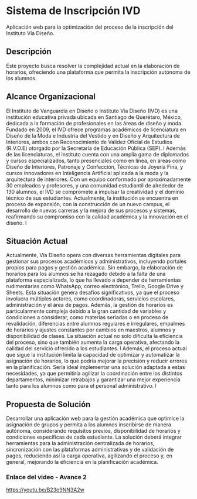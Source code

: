 # Sistema de Inscripción IVD

Aplicación web para la optimización del proceso de la inscripción del Instituto Vía Diseño.

## Descripción
Este proyecto busca resolver la complejidad actual en la elaboración de horarios, ofreciendo una plataforma que permita la inscripción autónoma de los alumnos.

## Alcance Organizacional

El Instituto de Vanguardia en Diseño o Instituto Via Diseño (IVD) es una institución educativa privada ubicada en Santiago de Querétaro, México, dedicada a la formación de profesionales en las áreas de diseño y moda. Fundado en 2009, el IVD ofrece programas académicos de licenciatura en Diseño de la Moda e Industria del Vestido y en Diseño y Arquitectura de Interiores, ambos con Reconocimiento de Validez Oficial de Estudios (R.V.O.E) otorgado por la Secretaría de Educación Pública (SEP).                     l
Además de las licenciaturas, el instituto cuenta con una amplia gama de diplomados y cursos especializados, tanto presenciales como en línea, en áreas como Diseño de Interiores, Patronaje y Confección, Técnicas de Joyería Fina, y cursos innovadores en Inteligencia Artificial aplicada a la moda y la arquitectura de interiores. Con un equipo conformado por aproximadamente 30 empleados y profesores, y una comunidad estudiantil de alrededor de 130 alumnos, el IVD se compromete a impulsar la creatividad y el dominio técnico de sus estudiantes. Actualmente, la institución se encuentra en proceso de expansión, con la construcción de un nuevo campus, el desarrollo de nuevas carreras y la mejora de sus procesos y sistemas, reafirmando su compromiso con la calidad académica y la innovación en el diseño.  l

## Situación Actual
Actualmente, Vía Diseño opera con diversas herramientas digitales para gestionar sus procesos académicos y administrativos, incluyendo portales propios para pagos y gestión académica. Sin embargo, la elaboración de horarios para los alumnos se ha rezagado debido a la falta de una plataforma especializada, lo que ha llevado a depender de herramientas rudimentarias como WhatsApp, correo electrónico, Trello, Google Drive y Sheets. Esta situación genera desafíos significativos, ya que el proceso involucra múltiples actores, como coordinadoras, servicios escolares, administración y el área de pagos. Además, la gestión de horarios es particularmente compleja debido a la gran cantidad de variables y condiciones a considerar, como materias seriadas o en proceso de revalidación, diferencias entre alumnos regulares e irregulares, empalmes de horarios y ajustes constantes por cambios en maestros, alumnos y disponibilidad de clases. La situación actual no solo dificulta la eficiencia del proceso, sino que también aumenta la carga operativa, afectando la calidad del servicio ofrecido a los estudiantes.                 l
Además, el proceso actual que sigue la institución limita la capacidad de optimizar y automatizar la asignación de horarios, lo que podría mejorar la precisión y reducir errores en la planificación. Sería ideal implementar una solución adaptada a estas necesidades, ya que permitiría agilizar la coordinación entre los distintos departamentos, minimizar retrabajos y garantizar una mejor experiencia tanto para los alumnos como para el personal administrativo.                             l

## Propuesta de Solución
Desarrollar una aplicación web para la gestión académica que optimice la asignación de grupos y permita a los alumnos inscribirse de manera autónoma, considerando requisitos previos, disponibilidad de horarios y condiciones específicas de cada estudiante. La solución deberá integrar herramientas para la administración centralizada de horarios, sincronización con las plataformas administrativas y de validación de pagos, reduciendo así la carga operativa, agilizando el proceso y, en general, mejorando la eficiencia en la planificación académica.         

### Enlace del video - Avance 2
https://youtu.be/B23o9NN3A2w


